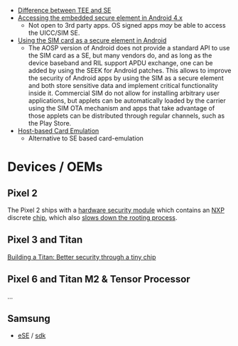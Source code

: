 - [Difference between TEE and SE](https://security.stackexchange.com/questions/122738/difference-between-tmp-tee-and-se)
- [Accessing the embedded secure element in Android 4.x 
](https://nelenkov.blogspot.co.uk/2012/08/accessing-embedded-secure-element-in.html)
  - Not open to 3rd party apps. OS signed apps _may_ be able to access the UICC/SIM SE.
- [Using the SIM card as a secure element in Android 
](https://nelenkov.blogspot.co.uk/2013/09/using-sim-card-as-secure-element.html)
  - The AOSP version of Android does not provide a standard API to use the SIM card as a SE, but many vendors do, and as long as the device baseband and RIL support APDU exchange, one can be added by using the SEEK for Android patches. This allows to improve the security of Android apps by using the SIM as a secure element and both store sensitive data and implement critical functionality inside it. Commercial SIM do not allow for installing arbitrary user applications, but applets can be automatically loaded by the carrier using the SIM OTA mechanism and apps that take advantage of those applets can be distributed through regular channels, such as the Play Store.
- [Host-based Card Emulation](https://developer.android.com/guide/topics/connectivity/nfc/hce.html)
  - Alternative to SE based card-emulation

# Devices / OEMs

## Pixel 2

The Pixel 2 ships with a [hardware security module](https://www.blog.google/products/android-enterprise/how-pixel-2s-security-module-delivers-enterprise-grade-security/) which contains an [NXP](https://plus.google.com/+DeesTroy/posts/i33ygUi7tiu) discrete [chip](https://www.ifixit.com/Teardown/Google+Pixel+2+XL+Teardown/98093#s180076), which also [slows down the rooting process](https://www.xda-developers.com/magisk-v14-4-root-pixel-2-xl-su/). 

## Pixel 3 and Titan

[Building a Titan: Better security through a tiny chip](https://android-developers.googleblog.com/2018/10/building-titan-better-security-through.html)

## Pixel 6 and Titan M2 & Tensor Processor

...

## Samsung

- [eSE](https://github.com/doridori/Android-Security-Reference/blob/master/hardware/SE.md) / [sdk](https://developer.samsung.com/ese/overview.html)
